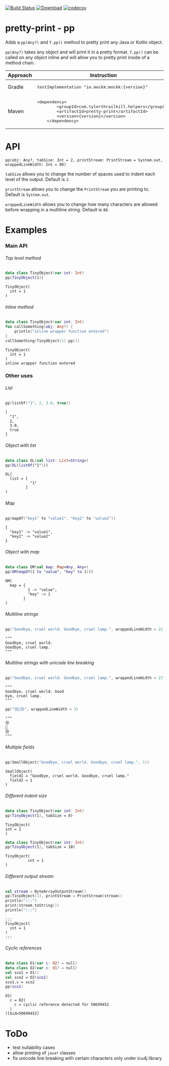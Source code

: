 [![Build Status](https://travis-ci.com/snowe2010/pretty-print.svg?branch=master)](https://travis-ci.com/snowe2010/pretty-print)
[![Download](https://api.bintray.com/packages/snowe/maven/Pretty-Print/images/download.svg)](https://bintray.com/snowe/maven/Pretty-Print/_latestVersion)
[![codecov](https://codecov.io/gh/snowe2010/pretty-print/branch/master/graph/badge.svg)](https://codecov.io/gh/snowe2010/pretty-print)
 
# pretty-print - pp

Adds a `pp(Any?)` and `T.pp()` method to pretty print any Java or Kotlin object.

`pp(Any?)` takes any object and will print it in a pretty format.
`T.pp()` can be called on any object inline and will allow you to pretty print inside of a method chain.

<table>
    <thead><tr><th>Approach</th><th>Instruction</th></tr></thead>
    <tr>
        <td>Gradle</td>
        <td><pre>testImplementation "io.mockk:mockk:{version}"</pre></td>
    </tr>
    <tr>
        <td>Maven<td>
    <pre>&lt;dependency&gt;
        &lt;groupId&gt;com.tylerthrailkill.helpers&lt;/groupId&gt;
        &lt;artifactId&gt;pretty-print&lt;/artifactId&gt;
        &lt;version&gt;{version}&lt;/version&gt;
    &lt;/dependency&gt;</pre>
        </td>
    </tr>
</table>

# API

`pp(obj: Any?, tabSize: Int = 2, printStream: PrintStream = System.out, wrappedLineWidth: Int = 80)`

`tabSize` allows you to change the number of spaces used to indent each level of the output. Default is `2`.

`printStream` allows you to change the `PrintStream` you are printing to. Default is `System.out`.

`wrappedLineWidth` allows you to change how many characters are allowed before wrapping in a multiline string. Default is `80`.
 
# Examples
### Main API
###### Top level method
```kotlin
data class TinyObject(var int: Int)
pp(TinyObject(1))
```
```text
TinyObject(
  int = 1
)
```
###### Inline method
```kotlin
data class TinyObject(var int: Int)
fun callSomething(obj: Any?) {
    println("inline wrapper function entered")
}
callSomething(TinyObject(1).pp())
```
```
TinyObject(
  int = 1
)
inline wrapper function entered
```

### Other uses
###### List
```kotlin
pp(listOf("1", 2, 3.0, true))
```
```text
[
  "1",
  2,
  3.0,
  true
]
```
###### Object with list
```kotlin
data class OL(val list: List<String>)
pp(OL(listOf("1")))
```
```
OL(
  list = [
           "1"
         ]
)
```

###### Map
```kotlin
pp(mapOf("key1" to "value1", "key2" to "value2"))
```
```
{
  "key1" -> "value1",
  "key2" -> "value2"
}
```
###### Object with map
```kotlin
data class OM(val map: Map<Any, Any>)
pp(OM(mapOf(1 to "value", "key" to 1)))
```
```text
OM(
  map = {
          1 -> "value",
          "key" -> 1
        }
)
```

###### Multiline strings
```kotlin
pp("Goodbye, cruel world. Goodbye, cruel lamp.", wrappedLineWidth = 22)
```
```
"""
Goodbye, cruel world. 
Goodbye, cruel lamp.
"""
```

###### Multiline strings with unicode line breaking
```kotlin
pp("Goodbye, cruel world. Good­bye, cruel lamp.", wrappedLineWidth = 27)
```
```
"""
Goodbye, cruel world. Good­
bye, cruel lamp.
"""
```
```kotlin
pp("😍️🥞😍️", wrappedLineWidth = 3)
```
```text
"""
😍️
🥞
😍️
"""
```

###### Multiple fields
```kotlin
pp(SmallObject("Goodbye, cruel world. Goodbye, cruel lamp.", 1))
```
```
SmallObject(
  field1 = "Goodbye, cruel world. Goodbye, cruel lamp."
  field2 = 1
)
```

###### Different indent size
```kotlin
data class TinyObject(var int: Int)
pp(TinyObject(1), tabSize = 0)
```
```text
TinyObject(
int = 1
)
```
```kotlin
data class TinyObject(var int: Int)
pp(TinyObject(1), tabSize = 10)
```
```text
TinyObject(
          int = 1
)
```

###### Different output stream
```kotlin
val stream = ByteArrayOutputStream()
pp(TinyObject(1), printStream = PrintStream(stream))
println(":::")
print(stream.toString())
println(":::")
```
```text
:::
TinyObject(
  int = 1
)
:::
```

###### Cyclic references

```kotlin
data class O1(var c: O2? = null)
data class O2(var c: O1? = null)
val sco1 = O1()
val sco2 = O2(sco1)
sco1.c = sco2
pp(sco1)
```
```text
O1(
  c = O2(
    c = cyclic reference detected for 50699452
  )
)[$id=50699452]
```

# ToDo

* test nullability cases
* allow printing of `java*` classes
* fix unicode line breaking with certain characters only under icu4j library
